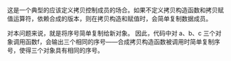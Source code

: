 这是一个典型的应该定义拷贝控制成员的场合。如果不定义拷贝构造函数和拷贝赋值运算符，依赖合成的版本，则在拷贝构造和赋值时，会简单复制数据成员。

对本问题来说，就是将序号简单复制给新对象。
因此，代码中对 a、b、c 三个对象调用函数f，会输出三个相同的序号——合成拷贝构造函数被调用时简单复制序号，使得三个对象具有相同的序号。